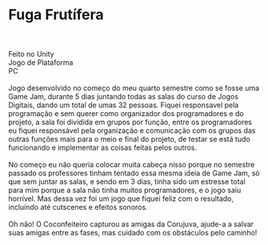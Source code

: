 # Fuga Frutífera
<br />
<br />
Feito no Unity
<br />
Jogo de Plataforma
<br />
PC
<br />
<br />
Jogo desenvolvido no começo do meu quarto semestre como se fosse uma Game Jam, durante 5 dias juntando todas as salas do curso de Jogos Digitais, dando um total de umas 32 pessoas. Fiquei responsavel 
pela programação e sem querer como organizador dos programadores e do projeto, a sala foi dividida em grupos por função, entre os programadores eu fiquei responsável pela organização e comunicação com os grupos das outras funções 
mais para o meio e final do projeto, de testar se está tudo funcionando e implementar as coisas feitas pelos outros.
<br />
<br />
No começo eu não queria colocar muita cabeça nisso porque no semestre passado os professores tinham tentado essa mesma ideia de Game Jam, só que sem juntar as salas, e sendo em 3 dias, tinha sido um estresse total para mim porque a sala não tinha muitos programadores, 
e o jogo saiu horrível. Mas dessa vez foi um jogo que fiquei feliz com o resultado, incluindo até cutscenes e efeitos sonoros.
<br />
<br />
Oh não! O Coconfeiteiro capturou as amigas da Corujuva, ajude-a a salvar suas amigas entre as fases, mas cuidado com os obstáculos pelo caminho!
